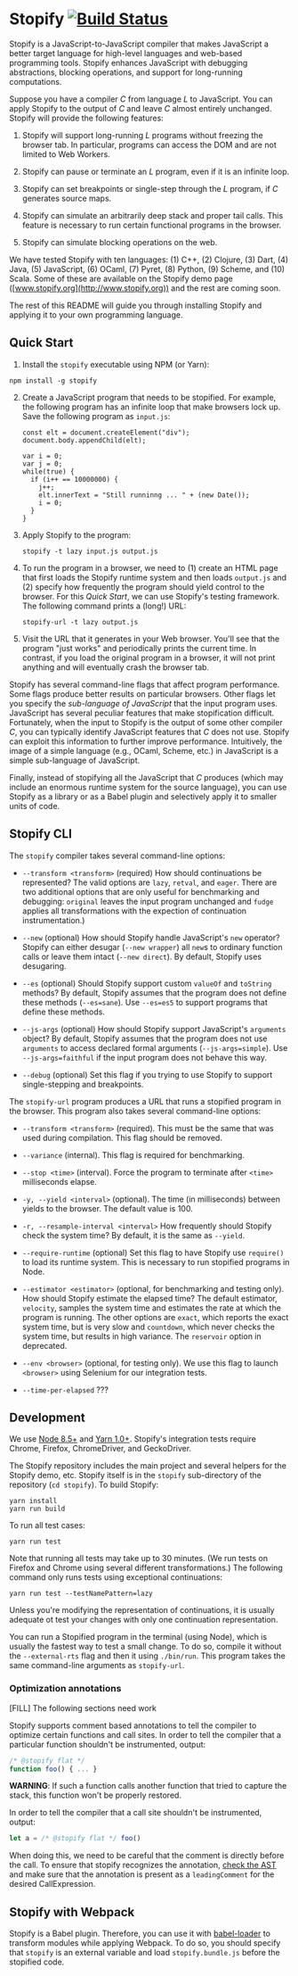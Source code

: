 # Stopify [![Build Status](http://23.20.114.147:5000/buildStatus/icon?job=stopify-build/master)](http://23.20.114.147:5000/job/stopify-build/job/master/)

Stopify is a JavaScript-to-JavaScript compiler that makes JavaScript a better
target language for high-level languages and web-based programming tools.
Stopify enhances JavaScript with debugging abstractions, blocking operations,
and support for long-running computations.

Suppose you have a compiler *C* from language *L* to JavaScript. You
can apply Stopify to the output of *C* and leave *C* almost entirely
unchanged. Stopify will provide the following features:

1. Stopify will support long-running *L* programs without freezing the browser
   tab. In particular, programs can access the DOM and are not limited to
   Web Workers.

2. Stopify can pause or terminate an *L* program, even if it is an infinite
   loop.

3. Stopify can set breakpoints or single-step through the *L* program, if
   *C* generates source maps.

4. Stopify can simulate an arbitrarily deep stack and proper
   tail calls. This feature is necessary to run certain functional programs
   in the browser.

5. Stopify can simulate blocking operations on the web.

We have tested Stopify with ten languages: (1) C++, (2) Clojure, (3) Dart, (4)
Java, (5) JavaScript, (6) OCaml, (7) Pyret, (8) Python, (9) Scheme, and (10)
Scala. Some of these are available on the Stopify demo page
([www.stopify.org](http://www.stopify.org)) and the rest are coming soon.

The rest of this README will guide you through installing Stopify and
applying it to your own programming language.

## Quick Start

1. Install the `stopify` executable using NPM (or Yarn):

```
npm install -g stopify
```

2. Create a JavaScript program that needs to be stopified. For example, the
   following program has an infinite loop that make browsers lock up.
   Save the following  program as `input.js`:

   ```
   const elt = document.createElement("div");
   document.body.appendChild(elt);

   var i = 0;
   var j = 0;
   while(true) {
     if (i++ == 10000000) {
       j++;
       elt.innerText = "Still runninng ... " + (new Date());
       i = 0;
     }
   }
   ```

3. Apply Stopify to the program:

   ```
   stopify -t lazy input.js output.js
   ```

4. To run the program in a browser, we need to (1) create an HTML page that
   first loads the Stopify runtime system and then loads `output.js`
   and (2) specify how frequently the program should yield control to the
   browser. For this *Quick Start*, we can use Stopify's testing framework.
   The following command prints a (long!) URL:

   ```
   stopify-url -t lazy output.js
   ```

5. Visit the URL that it generates in your Web browser. You'll see that the
   program "just works" and periodically prints the current time. In contrast,
   if you load the original program in a browser, it will not print anything
   and will eventually crash the browser tab.

Stopify has several command-line flags that affect program performance. Some
flags produce better results on particular browsers. Other flags let you
specify the *sub-language of JavaScript* that the input program uses.
JavaScript has several peculiar features that make stopification difficult.
Fortunately, when the input to Stopify is the output of some other compiler
*C*, you can typically identify JavaScript features that *C* does not use.
Stopify can exploit this information to further improve performance.
Intuitively, the image of a simple language (e.g., OCaml, Scheme, etc.) in
JavaScript is a simple sub-language of JavaScript.

Finally, instead of stopifying all the JavaScript that *C* produces (which
may include an enormous runtime system for the source language), you can
use Stopify as a library or as a Babel plugin and selectively apply it to
smaller units of code.

## Stopify CLI

The `stopify` compiler takes several command-line options:

- `--transform <transform>` (required) How should continuations be represented?
   The valid options are `lazy`, `retval`, and `eager`. There are two
   additional options that are only useful for benchmarking and debugging:
   `original` leaves the input program unchanged and `fudge` applies all
   transformations with the expection of continuation instrumentation.)

- `--new` (optional) How should Stopify handle JavaScript's `new` operator?
  Stopify can either desugar (`--new wrapper`) all `new`s to ordinary function
  calls or leave them intact (`--new direct`). By default, Stopify uses
  desugaring.

- `--es` (optional) Should Stopify support custom `valueOf` and `toString`
  methods? By default, Stopify assumes that the program does not define
  these methods (`--es=sane`). Use `--es=es5` to support programs that
  define these methods.

- `--js-args` (optional) How should Stopify support JavaScript's
  `arguments` object? By default, Stopify assumes that the program does not
  use `arguments` to access declared formal arguments (`--js-args=simple`).
  Use `--js-args=faithful` if the input program does not behave this way.


- `--debug` (optional) Set this flag if you trying to use Stopify to support
   single-stepping and breakpoints.

The `stopify-url` program produces a URL that runs a stopified program in
the browser. This program also takes several command-line options:

- `--transform <transform>` (required). This must be the same that was
  used during compilation. This flag should be removed.

- `--variance` (internal). This flag is required for benchmarking.

- `--stop <time>` (interval). Force the program to terminate after `<time>`
  milliseconds elapse.

- `-y, --yield <interval>` (optional). The time (in milliseconds) between
  yields to the browser. The default value is 100.

- `-r, --resample-interval <interval>` How frequently should Stopify check the
  system time? By default, it is the same as `--yield`.

- `--require-runtime` (optional) Set this flag to have Stopify use `require()`
  to load its runtime system. This is necessary to run stopified programs
  in Node.

- `--estimator <estimator>` (optional, for benchmarking and testing only). How
  should Stopify estimate the elapsed time? The default estimator, `velocity`,
  samples the system time and estimates the rate at which the program is
  running. The other options are `exact`, which reports the exact system time,
  but is very slow and `countdown`, which never checks the system time, but
  results in high variance. The `reservoir` option in deprecated.

- `--env <browser>` (optional, for testing only). We use this flag to launch
  `<browser>` using Selenium for our integration tests.

- `--time-per-elapsed` ???

## Development

We use [Node 8.5+](https://nodejs.org/en/) and
[Yarn 1.0+](https://yarnpkg.com/en/).
Stopify's integration tests require Chrome, Firefox, ChromeDriver, and
GeckoDriver.

The Stopify repository includes the main project and several helpers for the
Stopify demo, etc. Stopify itself is in the `stopify` sub-directory of the
repository (`cd stopify`). To build Stopify:

```
yarn install
yarn run build
```

To run all test cases:

```
yarn run test
```

Note that running all tests may take up to 30 minutes. (We run tests on Firefox
and Chrome using several different transformations.) The following command only
runs tests using exceptional continuations:

```
yarn run test --testNamePattern=lazy
```

Unless you're modifying the representation of continuations, it is usually
adequate ot test your changes with only one continuation representation.

You can run a Stopified program in the terminal (using Node), which is usually
the fastest way to test a small change. To do so, compile it without
the `--external-rts` flag and then it using `./bin/run`. This program
takes the same command-line arguments as `stopify-url`.


### Optimization annotations

[FILL] The following sections need work


Stopify supports comment based annotations to tell the compiler to optimize
certain functions and call sites. In order to tell the compiler that
a particular function shouldn't be instrumented, output:

```javascript
/* @stopify flat */
function foo() { ... }
```

**WARNING**: If such a function calls another function that tried to capture
the stack, this function won't be properly restored.

In order to tell the compiler that a call site shouldn't be instrumented,
output:

```javascript
let a = /* @stopify flat */ foo()
```

When doing this, we need to be careful that the comment is directly before the
call. To ensure that stopify recognizes the annotation, [check the
AST](astexplorer.net) and make sure that the annotation is present as a
`leadingComment` for the desired CallExpression.

## Stopify with Webpack

Stopify is a Babel plugin. Therefore, you can use it with [babel-loader]
to transform modules while applying Webpack. To do so, you should specify
that `stopify` is an external variable and load `stopify.bundle.js` before
the stopified code.

[babel-loader]: https://github.com/babel/babel-loader
